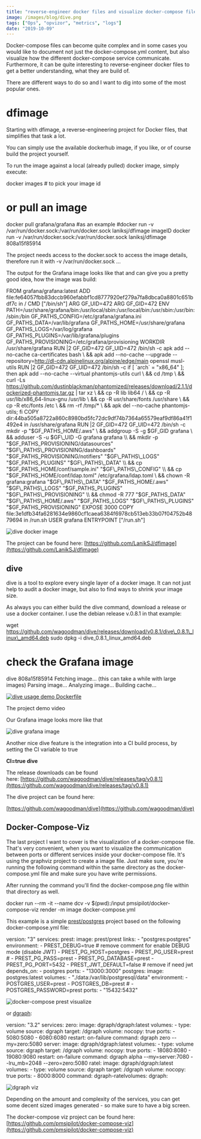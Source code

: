 ```yaml
---
title: "reverse-engineer docker files and visualize docker-compose files"
image: /images/blog/dive.png
tags: ["Ops", "opvizor", "metrics", "logs"]
date: "2019-10-09"
---
```


Docker-compose files can become quite complex and in some cases you would like to document not just the docker-compose.yml content, but also visualize how the different docker-compose service communicate. Furthermore, it can be quite interesting to reverse-engineer docker files to get a better understanding, what they are build of.

There are different ways to do so and I want to dig into some of the most popular ones.

# dfimage

Starting with dfimage, a reverse-engineering project for Docker files, that simplifies that task a lot.

You can simply use the available dockerhub image, if you like, or of course build the project yourself.

To run the image against a local (already pulled) docker image, simply execute:

docker images # to pick your image id
# or pull an image
docker pull grafana/grafana #as an example
#docker run -v /var/run/docker.sock:/var/run/docker.sock laniksj/dfimage imageID
docker run -v /var/run/docker.sock:/var/run/docker.sock laniksj/dfimage 808a15f85914

The project needs access to the docker.sock to access the image details, therefore run it with -v /var/run/docker.sock ...

The output for the Grafana image looks like that and can give you a pretty good idea, how the image was build:

FROM grafana/grafana:latest
ADD file:fe64057fbb83dccb960efabbf1cd8777920ef279a7fa8dbca0a8801c651bdf7c in /
CMD \["/bin/sh"\]
ARG GF\_UID=472
ARG GF\_GID=472
ENV PATH=/usr/share/grafana/bin:/usr/local/sbin:/usr/local/bin:/usr/sbin:/usr/bin:/sbin:/bin GF\_PATHS\_CONFIG=/etc/grafana/grafana.ini GF\_PATHS\_DATA=/var/lib/grafana GF\_PATHS\_HOME=/usr/share/grafana GF\_PATHS\_LOGS=/var/log/grafana GF\_PATHS\_PLUGINS=/var/lib/grafana/plugins GF\_PATHS\_PROVISIONING=/etc/grafana/provisioning
WORKDIR /usr/share/grafana
RUN |2 GF\_GID=472 GF\_UID=472 /bin/sh -c apk add --no-cache ca-certificates bash \\
    &&     apk add --no-cache --upgrade --repository=http://dl-cdn.alpinelinux.org/alpine/edge/main openssl musl-utils
RUN |2 GF\_GID=472 GF\_UID=472 /bin/sh -c if \[ \`arch\` = "x86\_64" \]; then       apk add --no-cache --virtual phantomjs-utils curl \\
    &&       cd /tmp \\
    &&       curl -Ls https://github.com/dustinblackman/phantomized/releases/download/2.1.1/dockerized-phantomjs.tar.gz | tar xz \\
    &&       cp -R lib lib64 / \\
    &&       cp -R usr/lib/x86\_64-linux-gnu /usr/lib \\
    &&       cp -R usr/share/fonts /usr/share \\
    &&       cp -R etc/fonts /etc \\
    &&       rm -rf /tmp/\* \\
    &&       apk del --no-cache phantomjs-utils;     fi
COPY dir:44ba505a8722a860c8980bd5fc72dc9df74b7364a65579eaf9df86a41f1492e4 in /usr/share/grafana
RUN |2 GF\_GID=472 GF\_UID=472 /bin/sh -c mkdir -p "$GF\_PATHS\_HOME/.aws" \\
    &&     addgroup -S -g $GF\_GID grafana \\
    &&     adduser -S -u $GF\_UID -G grafana grafana \\
    &&     mkdir -p "$GF\_PATHS\_PROVISIONING/datasources"              "$GF\_PATHS\_PROVISIONING/dashboards"              "$GF\_PATHS\_PROVISIONING/notifiers"              "$GF\_PATHS\_LOGS"              "$GF\_PATHS\_PLUGINS"              "$GF\_PATHS\_DATA" \\
    &&     cp "$GF\_PATHS\_HOME/conf/sample.ini" "$GF\_PATHS\_CONFIG" \\
    &&     cp "$GF\_PATHS\_HOME/conf/ldap.toml" /etc/grafana/ldap.toml \\
    &&     chown -R grafana:grafana "$GF\_PATHS\_DATA" "$GF\_PATHS\_HOME/.aws" "$GF\_PATHS\_LOGS" "$GF\_PATHS\_PLUGINS" "$GF\_PATHS\_PROVISIONING" \\
    &&     chmod -R 777 "$GF\_PATHS\_DATA" "$GF\_PATHS\_HOME/.aws" "$GF\_PATHS\_LOGS" "$GF\_PATHS\_PLUGINS" "$GF\_PATHS\_PROVISIONING"
EXPOSE 3000
COPY file:3e1dfb34fa6281634e9860cf1caea6384f6978cb513eb33b07f04752b4879694 in /run.sh
USER grafana
ENTRYPOINT \["/run.sh"\]

![dive docker image](/images/blog/dive.png)

The project can be found here: [https://github.com/LanikSJ/dfimage](https://github.com/LanikSJ/dfimage)

## dive

dive is a tool to explore every single layer of a docker image. It can not just help to audit a docker image, but also to find ways to shrink your image size.

As always you can either build the dive command, download a release or use a docker container. I use the debian release v.0.8.1 in that example:

wget https://github.com/wagoodman/dive/releases/download/v0.8.1/dive\_0.8.1\_linux\_amd64.deb
sudo dpkg -i dive\_0.8.1\_linux\_amd64.deb
# check the Grafana image
dive 808a15f85914
Fetching image... (this can take a while with large images)
Parsing image...
Analyzing image...
Building cache...

[![dive usage demo Dockerfile](/images/blog/dive-demo.gif)](https://github.com/wagoodman/dive)

The project demo video

Our Grafana image looks more like that 

![dive grafana image](/images/blog/dive-command.png)

Another nice dive feature is the integration into a CI build process, by setting the CI variable to true

**CI=true dive <your-image>**

The release downloads can be found here: [https://github.com/wagoodman/dive/releases/tag/v0.8.1](https://github.com/wagoodman/dive/releases/tag/v0.8.1)

The dive project can be found here:

[https://github.com/wagoodman/dive](https://github.com/wagoodman/dive)

## Docker-Compose-Viz

The last project I want to cover is the visualization of a docker-compose file. That's very convenient, when you want to visualize the communication between ports or different services inside your docker-compose file. It's using the graphviz project to create a image file. Just make sure, you're running the following command within the same directory as the docker-compose.yml file and make sure you have write permissions. 

After running the command you'll find the docker-compose.png file within that directory as well.

docker run --rm -it --name dcv -v $(pwd):/input pmsipilot/docker-compose-viz render -m image docker-compose.yml

This example is a simple [prest/postgres](https://github.com/prest/prest) project based on the following docker-compose.yml file:

version: "3"
services:
    prest:
        image: prest/prest
        links:
            - "postgres:postgres"
        environment:
            - PREST\_DEBUG=true # remove comment for enable DEBUG mode (disable JWT)
            - PREST\_PG\_HOST=postgres
            - PREST\_PG\_USER=prest
            # - PREST\_PG\_PASS=prest
            - PREST\_PG\_DATABASE=prest
            - PREST\_PG\_PORT=5432
            - PREST\_JWT\_DEFAULT=false # remove if need jwt
        depends\_on:
            - postgres
        ports:
            - "13000:3000"
    postgres:
        image: postgres:latest
        volumes:
            - "./data:/var/lib/postgresql/data"
        environment:
            - POSTGRES\_USER=prest
            - POSTGRES\_DB=prest
            # - POSTGRES\_PASSWORD=prest
        ports:
            - "15432:5432"

![docker-compose prest visualize](/images/blog/docker-compose-viz-prest.png)

or [dgraph](https://github.com/dgraph-io/dgraph):

version: "3.2"
services:
  zero:
    image: dgraph/dgraph:latest
    volumes:
      - type: volume
        source: dgraph
        target: /dgraph
        volume:
          nocopy: true
    ports:
      - 5080:5080
      - 6080:6080
    restart: on-failure
    command: dgraph zero --my=zero:5080
  server:
    image: dgraph/dgraph:latest
    volumes:
      - type: volume
        source: dgraph
        target: /dgraph
        volume:
          nocopy: true
    ports:
      - 18080:8080
      - 19080:9080
    restart: on-failure
    command: dgraph alpha --my=server:7080 --lru\_mb=2048 --zero=zero:5080
  ratel:
    image: dgraph/dgraph:latest
    volumes:
      - type: volume
        source: dgraph
        target: /dgraph
        volume:
          nocopy: true
    ports:
      - 8000:8000
    command: dgraph-ratelvolumes:
  dgraph:

![dgraph viz](/images/blog/docker-compose.png)

Depending on the amount and complexity of the services, you can get some decent sized images generated - so make sure to have a big screen. 

The docker-compose viz project can be found here: [https://github.com/pmsipilot/docker-compose-viz](https://github.com/pmsipilot/docker-compose-viz)
